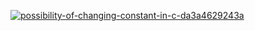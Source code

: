 
<a target="_blank" href="https://github-readme-medium-recent-article.vercel.app/medium/@SiavashSkynet/0"><img src="https://github-readme-medium-recent-article.vercel.app/medium/@SiavashSkynet/0" alt="possibility-of-changing-constant-in-c-da3a4629243a"> 

